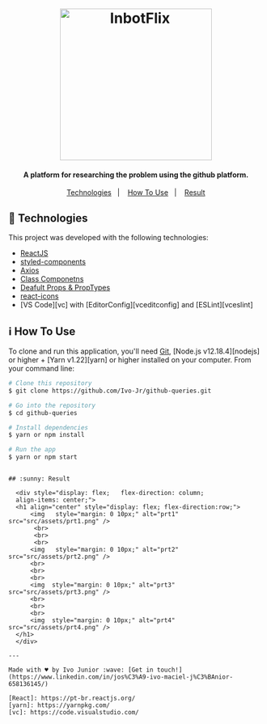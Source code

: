 
<h1 align="center">
    <img alt="InbotFlix" src="https://miro.medium.com/max/2568/1*nTk_aV3yziTsz7QbDsqnkA.png" width="300px" />
</h1>


<h4 align="center">
  A platform for researching the problem using the github platform.
</h4>

<p align="center">
  <a href="#rocket-technologies">Technologies</a>&nbsp;&nbsp;&nbsp;|&nbsp;&nbsp;&nbsp;
  <a href="#information_source-how-to-use">How To Use</a>&nbsp;&nbsp;&nbsp;|&nbsp;&nbsp;&nbsp;
  <a href="#sunny-result">Result</a>
</p>



## :rocket: Technologies

This project was developed with the following technologies:

- [ReactJS](https://reactjs.org/)
- [styled-components](https://www.styled-components.com/)
- [Axios](https://www.styled-components.com/)
- [Class Componetns](https://pt-br.reactjs.org/docs/react-component.html)
- [Deafult Props & PropTypes](https://pt-br.reactjs.org/docs/typechecking-with-proptypes.html)
- [react-icons](https://react-icons.github.io/react-icons/)
- [VS Code][vc] with [EditorConfig][vceditconfig] and [ESLint][vceslint]


## :information_source: How To Use

To clone and run this application, you'll need [Git](https://git-scm.com), [Node.js v12.18.4][nodejs] or higher + [Yarn v1.22][yarn] or higher installed on your computer. From your command line:

```bash
# Clone this repository
$ git clone https://github.com/Ivo-Jr/github-queries.git

# Go into the repository
$ cd github-queries

# Install dependencies
$ yarn or npm install

# Run the app
$ yarn or npm start
```


```

## :sunny: Result

  <div style="display: flex;   flex-direction: column;
  align-items: center;">
  <h1 align="center" style="display: flex; flex-direction:row;">
      <img   style="margin: 0 10px;" alt="prt1" src="src/assets/prt1.png" />
       <br>
       <br>
       <br>
      <img   style="margin: 0 10px;" alt="prt2" src="src/assets/prt2.png" />
      <br>
      <br>
      <br>
      <img  style="margin: 0 10px;" alt="prt3" src="src/assets/prt3.png" />
      <br>
      <br>
      <br>
      <img  style="margin: 0 10px;" alt="prt4" src="src/assets/prt4.png" />
  </h1>     
  </div>

---

Made with ♥ by Ivo Junior :wave: [Get in touch!](https://www.linkedin.com/in/jos%C3%A9-ivo-maciel-j%C3%BAnior-658136145/)

[React]: https://pt-br.reactjs.org/
[yarn]: https://yarnpkg.com/
[vc]: https://code.visualstudio.com/

